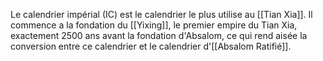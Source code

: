 Le calendrier impérial (IC) est le calendrier le plus utilise au [[Tian Xia]].
Il commence a la fondation du [[Yixing]], le premier empire du Tian Xia, exactement 2500 ans avant la fondation d'Absalom, ce qui rend aisée la conversion entre ce calendrier et le calendrier d'[[Absalom Ratifié]].